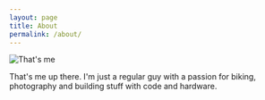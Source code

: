 ```yaml
---
layout: page
title: About
permalink: /about/
---
```


<img src="http://i.imgur.com/e2fHi84.jpg" title="That's me" />

<blackquote>

</blackquote>

That's me up there. I'm just a regular guy with a passion for biking, photography and building stuff with code and
hardware.
